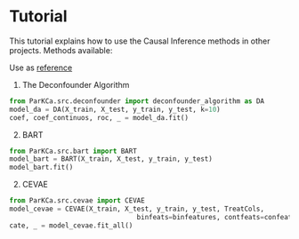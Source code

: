 # Tutorial 

This tutorial explains how to use the Causal Inference methods in other projects. 
Methods available: 

Use as [reference](https://github.com/raquelaoki/Summer2020MultipleCauses/blob/master/parkca/train.py)


1. The Deconfounder Algorithm
```python
from ParKCa.src.deconfounder import deconfounder_algorithm as DA
model_da = DA(X_train, X_test, y_train, y_test, k=10)
coef, coef_continuos, roc, _ = model_da.fit()
```
2. BART

```python
from ParKCa.src.bart import BART
model_bart = BART(X_train, X_test, y_train, y_test)
model_bart.fit()
```

2. CEVAE

```python
from ParKCa.src.cevae import CEVAE 
model_cevae = CEVAE(X_train, X_test, y_train, y_test, TreatCols,
                                binfeats=binfeatures, contfeats=confeatures)
cate, _ = model_cevae.fit_all()
```
